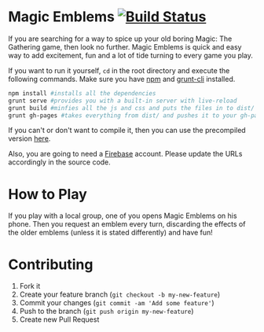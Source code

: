Magic Emblems [![Build Status](https://travis-ci.org/pdgwien/mtg-emblems.svg?branch=master)](https://travis-ci.org/pdgwien/mtg-emblems)
=============

If you are searching for a way to spice up your old boring Magic: The Gathering game, then look no further. 
Magic Emblems is quick and easy way to add excitement, fun and a lot of tide turning to every game you play.

If you want to run it yourself, `cd` in the root directory and execute the following commands. Make sure you have [npm](http://nodejs.org) and [grunt-cli](http://gruntjs.com) installed.
```bash
npm install #installs all the dependencies
grunt serve #provides you with a built-in server with live-reload
grunt build #minfies all the js and css and puts the files in to dist/
grunt gh-pages #takes everything from dist/ and pushes it to your gh-pages branch
```
If you can't or don't want to compile it, then you can use the precompiled version [here](https://pdgwien.github.io/mtg-emblems/).

Also, you are going to need a [Firebase](https://firebase.com) account. Please update the URLs accordingly in the source code.

How to Play
===========
If you play with a local group, one of you opens Magic Emblems on his phone. Then you request an emblem every turn, discarding the effects of the older emblems (unless it is stated differently) and have fun!

Contributing
============

1. Fork it
2. Create your feature branch (`git checkout -b my-new-feature`)
3. Commit your changes (`git commit -am 'Add some feature'`)
4. Push to the branch (`git push origin my-new-feature`)
5. Create new Pull Request
